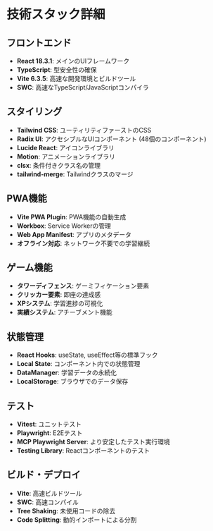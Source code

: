# 技術スタック詳細

## フロントエンド
- **React 18.3.1**: メインのUIフレームワーク
- **TypeScript**: 型安全性の確保
- **Vite 6.3.5**: 高速な開発環境とビルドツール
- **SWC**: 高速なTypeScript/JavaScriptコンパイラ

## スタイリング
- **Tailwind CSS**: ユーティリティファーストのCSS
- **Radix UI**: アクセシブルなUIコンポーネント (48個のコンポーネント)
- **Lucide React**: アイコンライブラリ
- **Motion**: アニメーションライブラリ
- **clsx**: 条件付きクラス名の管理
- **tailwind-merge**: Tailwindクラスのマージ

## PWA機能
- **Vite PWA Plugin**: PWA機能の自動生成
- **Workbox**: Service Workerの管理
- **Web App Manifest**: アプリのメタデータ
- **オフライン対応**: ネットワーク不要での学習継続

## ゲーム機能
- **タワーディフェンス**: ゲーミフィケーション要素
- **クリッカー要素**: 即座の達成感
- **XPシステム**: 学習進捗の可視化
- **実績システム**: アチーブメント機能

## 状態管理
- **React Hooks**: useState, useEffect等の標準フック
- **Local State**: コンポーネント内での状態管理
- **DataManager**: 学習データの永続化
- **LocalStorage**: ブラウザでのデータ保存

## テスト
- **Vitest**: ユニットテスト
- **Playwright**: E2Eテスト
- **MCP Playwright Server**: より安定したテスト実行環境
- **Testing Library**: Reactコンポーネントのテスト

## ビルド・デプロイ
- **Vite**: 高速ビルドツール
- **SWC**: 高速コンパイル
- **Tree Shaking**: 未使用コードの除去
- **Code Splitting**: 動的インポートによる分割
